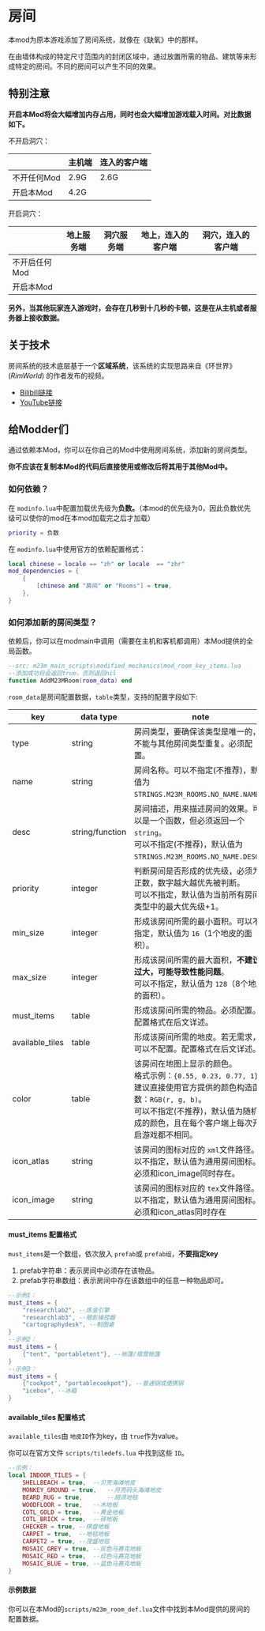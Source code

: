 # 房间

本mod为原本游戏添加了房间系统，就像在《缺氧》中的那样。

在由墙体构成的特定尺寸范围内的封闭区域中，通过放置所需的物品、建筑等来形成特定的房间。不同的房间可以产生不同的效果。

## 特别注意

**开启本Mod将会大幅增加内存占用，同时也会大幅增加游戏载入时间。对比数据如下。**

不开启洞穴：

|             | 主机端 | 连入的客户端 |
| ----------- | ------ | ------------ |
| 不开任何Mod | 2.9G   | 2.6G         |
| 开启本Mod   | 4.2G   |              |

开启洞穴：

|               | 地上服务端 | 洞穴服务端 | 地上，连入的客户端 | 洞穴，连入的客户端 |
| ------------- | ---------- | ---------- | ------------------ | ------------------ |
| 不开启任何Mod |            |            |                    |                    |
| 开启本Mod     |            |            |                    |                    |

**另外，当其他玩家连入游戏时，会存在几秒到十几秒的卡顿，这是在从主机或者服务器上接收数据。**

## 关于技术

房间系统的技术底层基于一个**区域系统**，该系统的实现思路来自《环世界》(*RimWorld*) 的作者发布的视频。

* [Bilibili链接](https://www.bilibili.com/video/BV1gN4y1j7Kn "https://www.bilibili.com/video/BV1gN4y1j7Kn")
* [YouTube链接](https://www.youtube.com/watch?v=RMBQn_sg7DA&t=798s "https://www.youtube.com/watch?v=RMBQn_sg7DA&amp;t=798s")

## 给Modder们

通过依赖本Mod，你可以在你自己的Mod中使用房间系统，添加新的房间类型。

**你不应该在复制本Mod的代码后直接使用或修改后将其用于其他Mod中。**

### 如何依赖？

在 `modinfo.lua`中配置加载优先级为**负数。**（本mod的优先级为0，因此负数优先级可以使你的mod在本mod加载完之后才加载）

```lua
priority = 负数
```

在 `modinfo.lua`中使用官方的依赖配置格式：

```lua
local chinese = locale == "zh" or locale  == "zhr"
mod_dependencies = {
    {
        [chinese and "房间" or "Rooms"] = true,
    },
}
```

### 如何添加新的房间类型？

依赖后，你可以在modmain中调用（需要在主机和客机都调用）本Mod提供的全局函数。

```lua
--src: m23m_main_scripts\modified_mechanics\mod_room_key_items.lua
--添加成功将会返回true，否则返回nil
function AddM23MRoom(room_data) end
```

`room_data`是房间配置数据，`table`类型，支持的配置字段如下:

| key             | data type       | note                                                                                                                                                                                                                 |
| --------------- | --------------- | -------------------------------------------------------------------------------------------------------------------------------------------------------------------------------------------------------------------- |
| type            | string          | 房间类型，要确保该类型是唯一的，不能与其他房间类型重复。必须配置。                                                                                                                                                   |
| name            | string          | 房间名称。可以不指定(不推荐)，默认值为 `STRINGS.M23M_ROOMS.NO_NAME.NAME`。                                                                                                                                         |
| desc            | string/function | 房间描述，用来描述房间的效果。可以是一个函数，但必须返回一个 `string`。<br />可以不指定(不推荐)，默认值为 `STRINGS.M23M_ROOMS.NO_NAME.DESC`。                                                                    |
| priority        | integer         | 判断房间是否形成的优先级，必须为正数，数字越大越优先被判断。<br />可以不指定，默认值为当前所有房间类型中的最大优先级+1。                                                                                             |
| min_size        | integer         | 形成该房间所需的最小面积。可以不指定，默认值为 `16`（1个地皮的面积）。                                                                                                                                             |
| max_size        | integer         | 形成该房间所需的最大面积，**不建议过大，可能导致性能问题**。<br />可以不指定，默认值为 `128`（8个地皮的面积）。                                                                                              |
| must_items      | table           | 形成该房间所需的物品。必须配置。配置格式在后文详述。                                                                                                                                                                 |
| available_tiles | table           | 形成该房间所需的地皮。若无需求，可以不配置。配置格式在后文详述。                                                                                                                                                     |
| color           | table           | 该房间在地图上显示的颜色。<br />格式示例：`{0.55, 0.23, 0.77, 1}`，建议直接使用官方提供的颜色构造函数：`RGB(r, g, b)`。<br />可以不指定(不推荐)，默认值为随机生成的颜色，且在每个客户端上每次开启游戏都不相同。 |
| icon_atlas      | string          | 该房间的图标对应的 `xml`文件路径。可以不指定，默认值为通用房间图标。<br />必须和icon_image同时存在。                                                                                                               |
| icon_image      | string          | 该房间的图标对应的 `tex`文件路径。可以不指定，默认值为通用房间图标。<br />必须和icon_atlas同时存在                                                                                                                 |

#### must_items 配置格式

`must_items`是一个数组，依次放入 `prefab`或 `prefab组`，**不要指定key**

1. prefab字符串：表示房间中必须存在该物品。
2. prefab字符串数组：表示房间中存在该数组中的任意一种物品即可。

```lua
--示例1：
must_items = {
    "researchlab2", --炼金引擎
    "researchlab3", --暗影操控器
    "cartographydesk", --制图桌
}
--示例2：
must_items = {
    {"tent", "portabletent"}, --帐篷/宿营帐篷
}
--示例3：
must_items = {
    {"cookpot", "portablecookpot"}, --普通锅或便携锅
    "icebox", --冰箱
}
```

#### available_tiles 配置格式

`available_tiles`由 `地皮ID`作为key，由 `true`作为value。

你可以在官方文件 `scripts/tiledefs.lua` 中找到这些 `ID`。

```lua
--示例：
local INDOOR_TILES = {
    SHELLBEACH = true,	--贝壳海滩地皮
    MONKEY_GROUND = true,	--月亮码头海滩地皮
    BEARD_RUG = true,		--胡须地毯
    WOODFLOOR = true,	--木地板
    COTL_GOLD = true,	--黄金地板
    COTL_BRICK = true,	--砖地板
    CHECKER = true,	--棋盘地板
    CARPET = true,	--地毯地板
    CARPET2 = true,	--茂盛地毯
    MOSAIC_GREY = true,	--灰色马赛克地板
    MOSAIC_RED = true,	--红色马赛克地板
    MOSAIC_BLUE = true,	--蓝色马赛克地板
}
```

#### 示例数据

你可以在本Mod的`scripts/m23m_room_def.lua`文件中找到本Mod提供的房间的配置数据。
